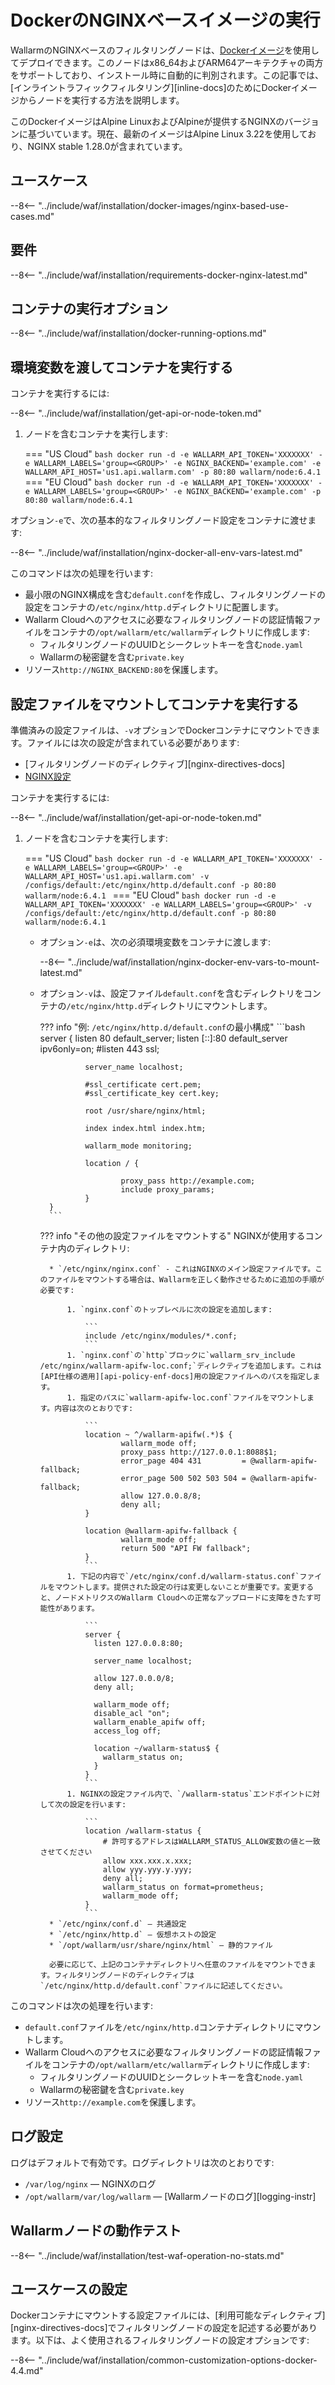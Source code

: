# DockerのNGINXベースイメージの実行

WallarmのNGINXベースのフィルタリングノードは、[Dockerイメージ](https://hub.docker.com/r/wallarm/node)を使用してデプロイできます。このノードはx86_64およびARM64アーキテクチャの両方をサポートしており、インストール時に自動的に判別されます。この記事では、[インライントラフィックフィルタリング][inline-docs]のためにDockerイメージからノードを実行する方法を説明します。

このDockerイメージはAlpine LinuxおよびAlpineが提供するNGINXのバージョンに基づいています。現在、最新のイメージはAlpine Linux 3.22を使用しており、NGINX stable 1.28.0が含まれています。

## ユースケース

--8<-- "../include/waf/installation/docker-images/nginx-based-use-cases.md"

## 要件

--8<-- "../include/waf/installation/requirements-docker-nginx-latest.md"

## コンテナの実行オプション

--8<-- "../include/waf/installation/docker-running-options.md"

## 環境変数を渡してコンテナを実行する

コンテナを実行するには:

--8<-- "../include/waf/installation/get-api-or-node-token.md"

1. ノードを含むコンテナを実行します:

    === "US Cloud"
        ```bash
        docker run -d -e WALLARM_API_TOKEN='XXXXXXX' -e WALLARM_LABELS='group=<GROUP>' -e NGINX_BACKEND='example.com' -e WALLARM_API_HOST='us1.api.wallarm.com' -p 80:80 wallarm/node:6.4.1
        ```
    === "EU Cloud"
        ```bash
        docker run -d -e WALLARM_API_TOKEN='XXXXXXX' -e WALLARM_LABELS='group=<GROUP>' -e NGINX_BACKEND='example.com' -p 80:80 wallarm/node:6.4.1
        ```

オプション`-e`で、次の基本的なフィルタリングノード設定をコンテナに渡せます:

--8<-- "../include/waf/installation/nginx-docker-all-env-vars-latest.md"

このコマンドは次の処理を行います:

* 最小限のNGINX構成を含む`default.conf`を作成し、フィルタリングノードの設定をコンテナの`/etc/nginx/http.d`ディレクトリに配置します。
* Wallarm Cloudへのアクセスに必要なフィルタリングノードの認証情報ファイルをコンテナの`/opt/wallarm/etc/wallarm`ディレクトリに作成します:
    * フィルタリングノードのUUIDとシークレットキーを含む`node.yaml`
    * Wallarmの秘密鍵を含む`private.key`
* リソース`http://NGINX_BACKEND:80`を保護します。

## 設定ファイルをマウントしてコンテナを実行する

準備済みの設定ファイルは、`-v`オプションでDockerコンテナにマウントできます。ファイルには次の設定が含まれている必要があります:

* [フィルタリングノードのディレクティブ][nginx-directives-docs]
* [NGINX設定](https://nginx.org/en/docs/beginners_guide.html)

コンテナを実行するには:

--8<-- "../include/waf/installation/get-api-or-node-token.md"

1. ノードを含むコンテナを実行します:

    === "US Cloud"
        ```bash
        docker run -d -e WALLARM_API_TOKEN='XXXXXXX' -e WALLARM_LABELS='group=<GROUP>' -e WALLARM_API_HOST='us1.api.wallarm.com' -v /configs/default:/etc/nginx/http.d/default.conf -p 80:80 wallarm/node:6.4.1
        ```
    === "EU Cloud"
        ```bash
        docker run -d -e WALLARM_API_TOKEN='XXXXXXX' -e WALLARM_LABELS='group=<GROUP>' -v /configs/default:/etc/nginx/http.d/default.conf -p 80:80 wallarm/node:6.4.1
        ```

    * オプション`-e`は、次の必須環境変数をコンテナに渡します:

        --8<-- "../include/waf/installation/nginx-docker-env-vars-to-mount-latest.md"
    
    * オプション`-v`は、設定ファイル`default.conf`を含むディレクトリをコンテナの`/etc/nginx/http.d`ディレクトリにマウントします。

        ??? info "例: `/etc/nginx/http.d/default.conf`の最小構成"
            ```bash
            server {
                    listen 80 default_server;
                    listen [::]:80 default_server ipv6only=on;
                    #listen 443 ssl;

                    server_name localhost;

                    #ssl_certificate cert.pem;
                    #ssl_certificate_key cert.key;

                    root /usr/share/nginx/html;

                    index index.html index.htm;

                    wallarm_mode monitoring;

                    location / {
                            
                            proxy_pass http://example.com;
                            include proxy_params;
                    }
            }
            ```

        ??? info "その他の設定ファイルをマウントする"
            NGINXが使用するコンテナ内のディレクトリ:

            * `/etc/nginx/nginx.conf` - これはNGINXのメイン設定ファイルです。このファイルをマウントする場合は、Wallarmを正しく動作させるために追加の手順が必要です:

                1. `nginx.conf`のトップレベルに次の設定を追加します:

                    ```
                    include /etc/nginx/modules/*.conf;
                    ```
                1. `nginx.conf`の`http`ブロックに`wallarm_srv_include /etc/nginx/wallarm-apifw-loc.conf;`ディレクティブを追加します。これは[API仕様の適用][api-policy-enf-docs]用の設定ファイルへのパスを指定します。
                1. 指定のパスに`wallarm-apifw-loc.conf`ファイルをマウントします。内容は次のとおりです:

                    ```
                    location ~ ^/wallarm-apifw(.*)$ {
                            wallarm_mode off;
                            proxy_pass http://127.0.0.1:8088$1;
                            error_page 404 431         = @wallarm-apifw-fallback;
                            error_page 500 502 503 504 = @wallarm-apifw-fallback;
                            allow 127.0.0.8/8;
                            deny all;
                    }

                    location @wallarm-apifw-fallback {
                            wallarm_mode off;
                            return 500 "API FW fallback";
                    }
                    ```
                1. 下記の内容で`/etc/nginx/conf.d/wallarm-status.conf`ファイルをマウントします。提供された設定の行は変更しないことが重要です。変更すると、ノードメトリクスのWallarm Cloudへの正常なアップロードに支障をきたす可能性があります。

                    ```
                    server {
                      listen 127.0.0.8:80;

                      server_name localhost;

                      allow 127.0.0.0/8;
                      deny all;

                      wallarm_mode off;
                      disable_acl "on";
                      wallarm_enable_apifw off;
                      access_log off;

                      location ~/wallarm-status$ {
                        wallarm_status on;
                      }
                    }
                    ```
                1. NGINXの設定ファイル内で、`/wallarm-status`エンドポイントに対して次の設定を行います:

                    ```
                    location /wallarm-status {
                        # 許可するアドレスはWALLARM_STATUS_ALLOW変数の値と一致させてください
                        allow xxx.xxx.x.xxx;
                        allow yyy.yyy.y.yyy;
                        deny all;
                        wallarm_status on format=prometheus;
                        wallarm_mode off;
                    }
                    ```
            * `/etc/nginx/conf.d` — 共通設定
            * `/etc/nginx/http.d` — 仮想ホストの設定
            * `/opt/wallarm/usr/share/nginx/html` — 静的ファイル

            必要に応じて、上記のコンテナディレクトリへ任意のファイルをマウントできます。フィルタリングノードのディレクティブは`/etc/nginx/http.d/default.conf`ファイルに記述してください。

このコマンドは次の処理を行います:

* `default.conf`ファイルを`/etc/nginx/http.d`コンテナディレクトリにマウントします。
* Wallarm Cloudへのアクセスに必要なフィルタリングノードの認証情報ファイルをコンテナの`/opt/wallarm/etc/wallarm`ディレクトリに作成します:
    * フィルタリングノードのUUIDとシークレットキーを含む`node.yaml`
    * Wallarmの秘密鍵を含む`private.key`
* リソース`http://example.com`を保護します。

## ログ設定

ログはデフォルトで有効です。ログディレクトリは次のとおりです:

* `/var/log/nginx` — NGINXのログ
* `/opt/wallarm/var/log/wallarm` — [Wallarmノードのログ][logging-instr]

## Wallarmノードの動作テスト

--8<-- "../include/waf/installation/test-waf-operation-no-stats.md"

## ユースケースの設定

Dockerコンテナにマウントする設定ファイルには、[利用可能なディレクティブ][nginx-directives-docs]でフィルタリングノードの設定を記述する必要があります。以下は、よく使用されるフィルタリングノードの設定オプションです:

--8<-- "../include/waf/installation/common-customization-options-docker-4.4.md"